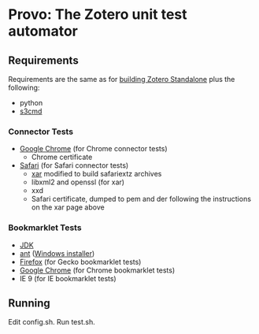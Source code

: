 # Provo: The Zotero unit test automator

## Requirements
Requirements are the same as for [building Zotero Standalone](http://www.zotero.org/support/dev/client_coding/building_the_standalone_client) plus the following:

* python
* [s3cmd](http://s3tools.org/s3cmd)

### Connector Tests
* [Google Chrome](https://www.google.com/chrome) (for Chrome connector tests)
  * Chrome certificate
* [Safari](http://www.apple.com/safari/) (for Safari connector tests)
  * [xar](https://code.google.com/p/xar/issues/detail?id=76) modified to build safariextz archives
  * libxml2 and openssl (for xar)
  * xxd
  * Safari certificate, dumped to pem and der following the instructions on the xar page above

### Bookmarklet Tests
* [JDK](http://www.oracle.com/technetwork/java/javase/downloads/index.html)
* [ant](http://ant.apache.org/bindownload.cgi) ([Windows installer](http://code.google.com/p/winant/))
* [Firefox](http://www.mozilla.org/en-US/firefox/fx/) (for Gecko bookmarklet tests)
* [Google Chrome](https://www.google.com/chrome) (for Chrome bookmarklet tests)
* IE 9 (for IE bookmarklet tests)

## Running
Edit config.sh. Run test.sh.